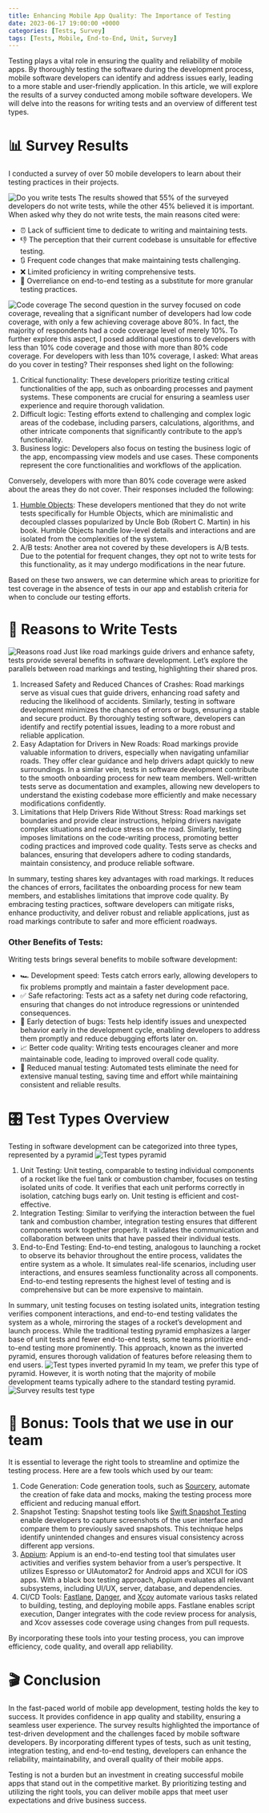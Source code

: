 ```yaml
---
title: Enhancing Mobile App Quality: The Importance of Testing
date: 2023-06-17 19:00:00 +0000
categories: [Tests, Survey]
tags: [Tests, Mobile, End-to-End, Unit, Survey]
---
```

Testing plays a vital role in ensuring the quality and reliability of mobile apps. By thoroughly testing the software during the development process, mobile software developers can identify and address issues early, leading to a more stable and user-friendly application.
In this article, we will explore the results of a survey conducted among mobile software developers. We will delve into the reasons for writing tests and an overview of different test types.

# 📊 Survey Results
I conducted a survey of over 50 mobile developers to learn about their testing practices in their projects.

![Do you write tests](/assets/img/posts/tests_in_mob_dev/survey_results_do_you_write_tests.png)
The results showed that 55% of the surveyed developers do not write tests, while the other 45% believed it is important. When asked why they do not write tests, the main reasons cited were:
* ⏰ Lack of sufficient time to dedicate to writing and maintaining tests.
* 👎 The perception that their current codebase is unsuitable for effective testing.
* 🔃 Frequent code changes that make maintaining tests challenging.
* ❌ Limited proficiency in writing comprehensive tests.
* 🤖 Overreliance on end-to-end testing as a substitute for more granular testing practices.

![Code coverage](/assets/img/posts/tests_in_mob_dev/survey_results_test_coverage.png)
The second question in the survey focused on code coverage, revealing that a significant number of developers had low code coverage, with only a few achieving coverage above 80%. In fact, the majority of respondents had a code coverage level of merely 10%.
To further explore this aspect, I posed additional questions to developers with less than 10% code coverage and those with more than 80% code coverage.
For developers with less than 10% coverage, I asked: What areas do you cover in testing? Their responses shed light on the following:
1. Critical functionality: These developers prioritize testing critical functionalities of the app, such as onboarding processes and payment systems. These components are crucial for ensuring a seamless user experience and require thorough validation.
2. Difficult logic: Testing efforts extend to challenging and complex logic areas of the codebase, including parsers, calculations, algorithms, and other intricate components that significantly contribute to the app’s functionality.
3. Business logic: Developers also focus on testing the business logic of the app, encompassing view models and use cases. These components represent the core functionalities and workflows of the application.

Conversely, developers with more than 80% code coverage were asked about the areas they do not cover. Their responses included the following:
1. [Humble Objects](https://www.vladkhambir.com/posts/humble-object/): These developers mentioned that they do not write tests specifically for Humble Objects, which are minimalistic and decoupled classes popularized by Uncle Bob (Robert C. Martin) in his book. Humble Objects handle low-level details and interactions and are isolated from the complexities of the system.
2. A/B tests: Another area not covered by these developers is A/B tests. Due to the potential for frequent changes, they opt not to write tests for this functionality, as it may undergo modifications in the near future.

Based on these two answers, we can determine which areas to prioritize for test coverage in the absence of tests in our app and establish criteria for when to conclude our testing efforts.

# 🤔 Reasons to Write Tests
![Reasons road](/assets/img/posts/tests_in_mob_dev/reasons_road.png)
Just like road markings guide drivers and enhance safety, tests provide several benefits in software development. Let’s explore the parallels between road markings and testing, highlighting their shared pros.
1. Increased Safety and Reduced Chances of Crashes: Road markings serve as visual cues that guide drivers, enhancing road safety and reducing the likelihood of accidents. Similarly, testing in software development minimizes the chances of errors or bugs, ensuring a stable and secure product. By thoroughly testing software, developers can identify and rectify potential issues, leading to a more robust and reliable application.
2. Easy Adaptation for Drivers in New Roads: Road markings provide valuable information to drivers, especially when navigating unfamiliar roads. They offer clear guidance and help drivers adapt quickly to new surroundings. In a similar vein, tests in software development contribute to the smooth onboarding process for new team members. Well-written tests serve as documentation and examples, allowing new developers to understand the existing codebase more efficiently and make necessary modifications confidently.
3. Limitations that Help Drivers Ride Without Stress: Road markings set boundaries and provide clear instructions, helping drivers navigate complex situations and reduce stress on the road. Similarly, testing imposes limitations on the code-writing process, promoting better coding practices and improved code quality. Tests serve as checks and balances, ensuring that developers adhere to coding standards, maintain consistency, and produce reliable software.

In summary, testing shares key advantages with road markings. It reduces the chances of errors, facilitates the onboarding process for new team members, and establishes limitations that improve code quality. By embracing testing practices, software developers can mitigate risks, enhance productivity, and deliver robust and reliable applications, just as road markings contribute to safer and more efficient roadways.

### Other Benefits of Tests:
Writing tests brings several benefits to mobile software development:
* 🏎️ Development speed: Tests catch errors early, allowing developers to fix problems promptly and maintain a faster development pace.
* ✅ Safe refactoring: Tests act as a safety net during code refactoring, ensuring that changes do not introduce regressions or unintended consequences.
* 🐞 Early detection of bugs: Tests help identify issues and unexpected behavior early in the development cycle, enabling developers to address them promptly and reduce debugging efforts later on.
* 📈 Better code quality: Writing tests encourages cleaner and more maintainable code, leading to improved overall code quality.
* 🙌 Reduced manual testing: Automated tests eliminate the need for extensive manual testing, saving time and effort while maintaining consistent and reliable results.

# 🎛️ Test Types Overview
Testing in software development can be categorized into three types, represented by a pyramid
![Test types pyramid](/assets/img/posts/tests_in_mob_dev/test_types_pyramid.png)
1. Unit Testing: Unit testing, comparable to testing individual components of a rocket like the fuel tank or combustion chamber, focuses on testing isolated units of code. It verifies that each unit performs correctly in isolation, catching bugs early on. Unit testing is efficient and cost-effective.
2. Integration Testing: Similar to verifying the interaction between the fuel tank and combustion chamber, integration testing ensures that different components work together properly. It validates the communication and collaboration between units that have passed their individual tests.
3. End-to-End Testing: End-to-end testing, analogous to launching a rocket to observe its behavior throughout the entire process, validates the entire system as a whole. It simulates real-life scenarios, including user interactions, and ensures seamless functionality across all components. End-to-end testing represents the highest level of testing and is comprehensive but can be more expensive to maintain.

In summary, unit testing focuses on testing isolated units, integration testing verifies component interactions, and end-to-end testing validates the system as a whole, mirroring the stages of a rocket’s development and launch process.
While the traditional testing pyramid emphasizes a larger base of unit tests and fewer end-to-end tests, some teams prioritize end-to-end testing more prominently. This approach, known as the inverted pyramid, ensures thorough validation of features before releasing them to end users.
![Test types inverted pyramid](/assets/img/posts/tests_in_mob_dev/test_types_inverted_pyramid.png)
In my team, we prefer this type of pyramid. However, it is worth noting that the majority of mobile development teams typically adhere to the standard testing pyramid.
![Survey results test type](/assets/img/posts/tests_in_mob_dev/survey_results_test_type.png)

# 🎁 Bonus: Tools that we use in our team
It is essential to leverage the right tools to streamline and optimize the testing process. Here are a few tools which used by our team:
1. Code Generation: Code generation tools, such as [Sourcery](https://github.com/krzysztofzablocki/Sourcery), automate the creation of fake data and mocks, making the testing process more efficient and reducing manual effort.
2. Snapshot Testing: Snapshot testing tools like [Swift Snapshot Testing](https://github.com/pointfreeco/swift-snapshot-testing) enable developers to capture screenshots of the user interface and compare them to previously saved snapshots. This technique helps identify unintended changes and ensures visual consistency across different app versions.
3.  [Appium](https://appium.io/docs/en/2.0/): Appium is an end-to-end testing tool that simulates user activities and verifies system behavior from a user’s perspective. It utilizes Espresso or UIAutomator2 for Android apps and XCUI for iOS apps. With a black box testing approach, Appium evaluates all relevant subsystems, including UI/UX, server, database, and dependencies.
4. CI/CD Tools: [Fastlane](https://fastlane.tools/), [Danger](https://danger.systems/), and [Xcov](https://github.com/fastlane-community/xcov) automate various tasks related to building, testing, and deploying mobile apps. Fastlane enables script execution, Danger integrates with the code review process for analysis, and Xcov assesses code coverage using changes from pull requests.

By incorporating these tools into your testing process, you can improve efficiency, code quality, and overall app reliability.

# 🎬 Conclusion
In the fast-paced world of mobile app development, testing holds the key to success. It provides confidence in app quality and stability, ensuring a seamless user experience. The survey results highlighted the importance of test-driven development and the challenges faced by mobile software developers. By incorporating different types of tests, such as unit testing, integration testing, and end-to-end testing, developers can enhance the reliability, maintainability, and overall quality of their mobile apps.

Testing is not a burden but an investment in creating successful mobile apps that stand out in the competitive market. By prioritizing testing and utilizing the right tools, you can deliver mobile apps that meet user expectations and drive business success.
